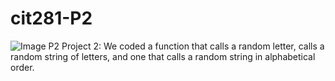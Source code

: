 # cit281-P2
<img src = "https://images.unsplash.com/photo-1686139679536-d08d8631fffa?ixlib=rb-4.0.3&ixid=M3wxMjA3fDB8MHxwaG90by1wYWdlfHx8fGVufDB8fHx8fA%3D%3D&auto=format&fit=crop&w=884&q=80" alt = "Image" >
P2
Project 2: We coded a function that calls a random letter, calls a random string of letters, and one that calls a random string in alphabetical order.
